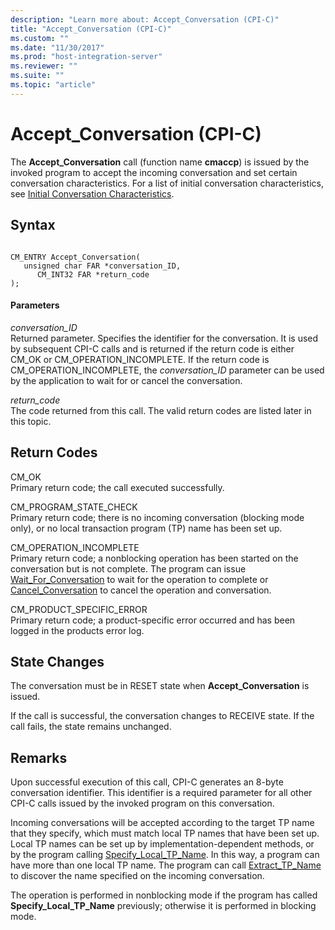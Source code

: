 ```yaml
---
description: "Learn more about: Accept_Conversation (CPI-C)"
title: "Accept_Conversation (CPI-C)"
ms.custom: ""
ms.date: "11/30/2017"
ms.prod: "host-integration-server"
ms.reviewer: ""
ms.suite: ""
ms.topic: "article"
---
```

# Accept_Conversation (CPI-C)
The **Accept_Conversation** call (function name **cmaccp**) is issued by the invoked program to accept the incoming conversation and set certain conversation characteristics. For a list of initial conversation characteristics, see [Initial Conversation Characteristics](initial-conversation-characteristics1.md).  
  
## Syntax  
  
```  
  
CM_ENTRY Accept_Conversation(   
   unsigned char FAR *conversation_ID,    
      CM_INT32 FAR *return_code              
);  
```  
  
#### Parameters  
 *conversation_ID*  
 Returned parameter. Specifies the identifier for the conversation. It is used by subsequent CPI-C calls and is returned if the return code is either CM_OK or CM_OPERATION_INCOMPLETE. If the return code is CM_OPERATION_INCOMPLETE, the *conversation_ID* parameter can be used by the application to wait for or cancel the conversation.  
  
 *return_code*  
 The code returned from this call. The valid return codes are listed later in this topic.  
  
## Return Codes  
 CM_OK  
 Primary return code; the call executed successfully.  
  
 CM_PROGRAM_STATE_CHECK  
 Primary return code; there is no incoming conversation (blocking mode only), or no local transaction program (TP) name has been set up.  
  
 CM_OPERATION_INCOMPLETE  
 Primary return code; a nonblocking operation has been started on the conversation but is not complete. The program can issue [Wait_For_Conversation](../core/wait-for-conversation-cpi-c-1.md) to wait for the operation to complete or [Cancel_Conversation](../core/cancel-conversation-cpi-c-2.md) to cancel the operation and conversation.  
  
 CM_PRODUCT_SPECIFIC_ERROR  
 Primary return code; a product-specific error occurred and has been logged in the products error log.  
  
## State Changes  
 The conversation must be in RESET state when **Accept_Conversation** is issued.  
  
 If the call is successful, the conversation changes to RECEIVE state. If the call fails, the state remains unchanged.  
  
## Remarks  
 Upon successful execution of this call, CPI-C generates an 8-byte conversation identifier. This identifier is a required parameter for all other CPI-C calls issued by the invoked program on this conversation.  
  
 Incoming conversations will be accepted according to the target TP name that they specify, which must match local TP names that have been set up. Local TP names can be set up by implementation-dependent methods, or by the program calling [Specify_Local_TP_Name](../core/specify-local-tp-name-cpi-c-2.md). In this way, a program can have more than one local TP name. The program can call [Extract_TP_Name](../core/extract-tp-name-cpi-c-2.md) to discover the name specified on the incoming conversation.  
  
 The operation is performed in nonblocking mode if the program has called **Specify_Local_TP_Name** previously; otherwise it is performed in blocking mode.
